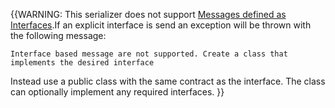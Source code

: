 {{WARNING:
This serializer does not support [Messages defined as Interfaces](/nservicebus/messaging/messages-as-interfaces.md).If an explicit interface is send an exception will be thrown with the following message:

```
Interface based message are not supported. Create a class that implements the desired interface
```

Instead use a public class with the same contract as the interface. The class can optionally implement any required interfaces.
}}